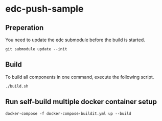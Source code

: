 # edc-push-sample

## Preperation
You need to update the edc submodule before the build is started.

```shell
git submodule update --init
```

## Build

To build all components in one command, execute the following script.

```shell
./build.sh
```

## Run self-build multiple docker container setup 

```shell
docker-compose -f docker-compose-buildit.yml up --build
```